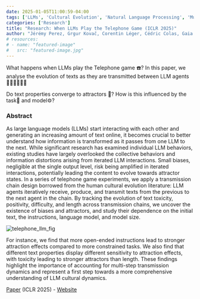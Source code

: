 ```yaml
---
date: 2025-01-05T11:00:59-04:00
tags: ['LLMs', 'Cultural Evolution', 'Natural Language Processing', 'Multi-Agent Systems']
categories: ['Research']
title: "Research: When LLMs Play the Telephone Game (ICLR 2025)"
author: "Jérémy Perez, Grgur Kovač, Corentin Léger, Cédric Colas, Gaia Molinaro, Maxime Derex, Pierre-Yves Oudeyer, Clément Moulin-Frier"
# resources:
# - name: "featured-image"
#   src: "featured-image.jpg"
---
```

What happens when LLMs play the Telephone game ☎️? In this paper, we analyse the evolution of texts as they are transmitted between LLM agents 🤖💬🤖💬🤖💬 

Do text properties converge to attractors 🧲? How is this influenced by the task📝 and model⚙️?

### Abstract

As large language models (LLMs) start interacting with each other and generating an increasing amount of text online, it becomes crucial to better understand how information is transformed as it passes from one LLM to the next. While significant research has examined individual LLM behaviors, existing studies have largely overlooked the collective behaviors and information distortions arising from iterated LLM interactions. Small biases, negligible at the single output level, risk being amplified in iterated interactions, potentially leading the content to evolve towards attractor states. In a series of telephone game experiments, we apply a transmission chain design borrowed from the human cultural evolution literature: LLM agents iteratively receive, produce, and transmit texts from the previous to the next agent in the chain. By tracking the evolution of text toxicity, positivity, difficulty, and length across transmission chains, we uncover the existence of biases and attractors, and study their dependence on the initial text, the instructions, language model, and model size. 

![telephone_llm_fig](/TelephoneLLM.png)

For instance, we find that more open-ended instructions lead to stronger attraction effects compared to more constrained tasks. We also find that different text properties display different sensitivity to attraction effects, with toxicity leading to stronger attractors than length. These findings highlight the importance of accounting for multi-step transmission dynamics and represent a first step towards a more comprehensive understanding of LLM cultural dynamics. 

[Paper](https://arxiv.org/abs/2407.04503) (ICLR 2025) - [Website](https://sites.google.com/view/telephone-game-llm)

 

